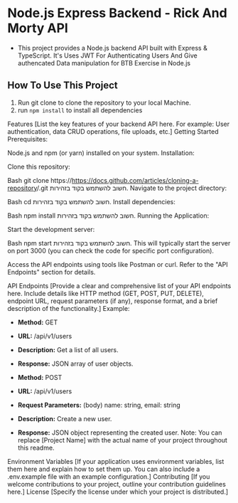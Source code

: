 # Node.js Express Backend - Rick And Morty API
- This project provides a Node.js backend API built with Express & TypeScript.
It's Uses JWT For Authenticating Users And Give authencated Data manipulation for BTB Exercise in Node.js

## How To Use This Project
1. Run git clone to clone the repository to your local Machine.
2. run `npm install` to install all dependencies


Features
[List the key features of your backend API here. For example: User authentication, data CRUD operations, file uploads, etc.]
Getting Started
Prerequisites:

Node.js and npm (or yarn) installed on your system.
Installation:

Clone this repository:

Bash
git clone https://https://docs.github.com/articles/cloning-a-repository<username>/<repository-name>.git
חשוב להשתמש בקוד בזהירות.
Navigate to the project directory:

Bash
cd <repository-name>
חשוב להשתמש בקוד בזהירות.
Install dependencies:

Bash
npm install
חשוב להשתמש בקוד בזהירות.
Running the Application:

Start the development server:

Bash
npm start
חשוב להשתמש בקוד בזהירות.
This will typically start the server on port 3000 (you can check the code for specific port configuration).

Access the API endpoints using tools like Postman or curl. Refer to the "API Endpoints" section for details.

API Endpoints
[Provide a clear and comprehensive list of your API endpoints here. Include details like HTTP method (GET, POST, PUT, DELETE), endpoint URL, request parameters (if any), response format, and a brief description of the functionality.]
Example:

* **Method:** GET
* **URL:** /api/v1/users
* **Description:** Get a list of all users.
* **Response:** JSON array of user objects.

* **Method:** POST
* **URL:** /api/v1/users
* **Request Parameters:** (body) name: string, email: string
* **Description:** Create a new user.
* **Response:** JSON object representing the created user.
Note: You can replace [Project Name] with the actual name of your project throughout this readme.

Environment Variables
[If your application uses environment variables, list them here and explain how to set them up. You can also include a .env.example file with an example configuration.]
Contributing
[If you welcome contributions to your project, outline your contribution guidelines here.]
License
[Specify the license under which your project is distributed.]